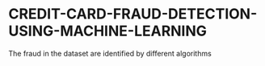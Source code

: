 # CREDIT-CARD-FRAUD-DETECTION-USING-MACHINE-LEARNING
The fraud in the dataset are identified by different algorithms 
